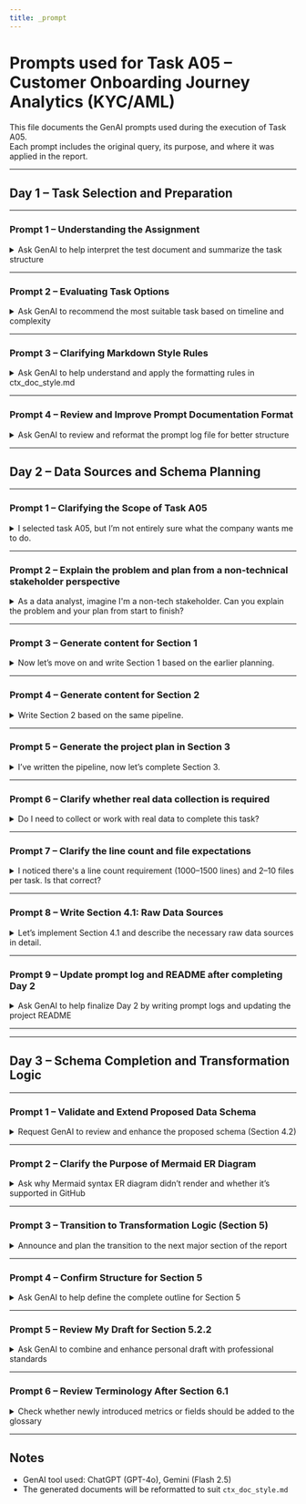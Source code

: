 ```yaml
---
title: _prompt
---
```


# Prompts used for Task A05 – Customer Onboarding Journey Analytics (KYC/AML)

This file documents the GenAI prompts used during the execution of Task A05.  
Each prompt includes the original query, its purpose, and where it was applied in the report.

---

## Day 1 – Task Selection and Preparation

---

### Prompt 1 – Understanding the Assignment
<details>
<summary>Ask GenAI to help interpret the test document and summarize the task structure</summary>

---

**Prompt:**  
> I just received an invitation to the DA technical test after passing the CV screening round. The test needs to be completed within 5 days. I will share the full test file with you — please review it and summarize the structure for me.

**Purpose:**  
- Understand the overall structure of the technical test, including tasks in List A and List B.  
- Identify the deliverables and style guidelines required.

**Used for:**  
- Initial orientation and task selection strategy.

---
</details>

---

### Prompt 2 – Evaluating Task Options
<details>
<summary>Ask GenAI to recommend the most suitable task based on timeline and complexity</summary>

---

**Prompt:**  
> Given the tasks in List A, which one should I start with if I want to ensure quality within the given time frame?

**Purpose:**  
- Compare tasks A01–A05 and recommend the one that fits best with the time, complexity, and expected deliverables.

**Decision:**  
- Initially considered A01 → Later switched to A05 due to better clarity and scope for a solo analysis.

---
</details>

---

### Prompt 3 – Clarifying Markdown Style Rules
<details>
<summary>Ask GenAI to help understand and apply the formatting rules in ctx_doc_style.md</summary>

---

**Prompt:**  
> Before selecting the task, I’ll provide you with a markdown file describing the style guide required by the company. Please review and follow that format throughout the project documentation.

**Purpose:**  
- Ensure all reports (`report_A05.md`, prompt logs, supplementary files) fully comply with the internal style guide.  
- Avoid structural errors such as misplaced `---`, incorrect bullet usage, or unwrapped `<details>` sections.

**Used in:**  
- Every section of `report_A05.md` and other deliverables throughout the project.

---
</details>

---

### Prompt 4 – Review and Improve Prompt Documentation Format
<details>
<summary>Ask GenAI to review and reformat the prompt log file for better structure</summary>

---

**Prompt:**  
> Here's the initial version of my prompt log file:  
> ```
> ---
> title: _prompt
> ---
> # Prompts used for Task A05 – Customer Onboarding Journey Analytics
> ...
> ```
> Can you restructure it to be more professional and aligned with the expected format?

**Purpose:**  
- Reformat the prompt file for better readability, consistency, and compliance with documentation expectations.

**Result:**  
- The prompt log (`report_A05_prompt.md`) was rewritten to include:
  - A proper YAML title
  - Structured `<details>` blocks for each prompt
  - Descriptions of prompt purpose and where they were used in the project

**Used in:**  
- Entire Day 1 section of `report_A05_prompt.md`

---
</details>

---

## Day 2 – Data Sources and Schema Planning

---

### Prompt 1 – Clarifying the Scope of Task A05
<details>
<summary>I selected task A05, but I’m not entirely sure what the company wants me to do.</summary>

---

**Purpose:**  
- Clarify the scope, goals, and expected deliverables of Task A05.  
- Identify the core analytical pillars: customer onboarding, KYC/AML, funnel design.

**GenAI Summary:**  
- The company does not require actual system implementation or real data.  
- The goal is to assess analytical thinking, data framework design, and technical documentation.  
- The analysis should focus on: funnel performance, friction points, and compliance efficiency.

---
</details>

---

### Prompt 2 – Explain the problem and plan from a non-technical stakeholder perspective
<details>
<summary>As a data analyst, imagine I'm a non-tech stakeholder. Can you explain the problem and your plan from start to finish?</summary>

---

**Purpose:**  
- Create a high-level, business-friendly explanation of the problem context and planned approach.  
- Used as the basis for Sections 1 and 2 of the report.

**Used in:**  
- `## 1. Problem Statement`  
- `## 2. Project Objectives`

---
</details>

---

### Prompt 3 – Generate content for Section 1
<details>
<summary>Now let’s move on and write Section 1 based on the earlier planning.</summary>

---

**Purpose:**  
- Generate bullet point content for the problem statement.  
- Describe current onboarding challenges such as abandonment, friction, cost, and risk.

---
</details>

---

### Prompt 4 – Generate content for Section 2
<details>
<summary>Write Section 2 based on the same pipeline.</summary>

---

**Purpose:**  
- Define the project’s primary objectives and key business questions.  
- Emphasize customer experience, risk control, and analytical KPIs.

---
</details>

---

### Prompt 5 – Generate the project plan in Section 3
<details>
<summary>I’ve written the pipeline, now let’s complete Section 3.</summary>

---

**Purpose:**  
- Define the four-phase project plan: data collection → analytics framework → deep-dive analysis → recommendations.  
- Ensure the format adheres to `ctx_doc_style.md`, using bullet points, `---`, and structured `<details>` blocks.

---
</details>

---

### Prompt 6 – Clarify whether real data collection is required
<details>
<summary>Do I need to collect or work with real data to complete this task?</summary>

---

**Purpose:**  
- Confirm whether real-world data pipelines or code are required.

**GenAI Summary:**  
- No real data or implementation is needed.  
- Focus is on designing logic, data flow, and documentation.  
- The deliverable is an analytical framework, not executable code.

---
</details>

---

### Prompt 7 – Clarify the line count and file expectations
<details>
<summary>I noticed there's a line count requirement (1000–1500 lines) and 2–10 files per task. Is that correct?</summary>

---

**Purpose:**  
- Understand documentation expectations in terms of depth and granularity.

**GenAI Summary:**  
- Correct. Reports should be detailed, modular, and structured.  
- Long sections should be split across files (e.g., schema, KPIs, dashboards).  
- Multiple markdown files may be required to fully present the solution.

---
</details>

---

### Prompt 8 – Write Section 4.1: Raw Data Sources
<details>
<summary>Let’s implement Section 4.1 and describe the necessary raw data sources in detail.</summary>

---

**Prompt:**  
> Please help me write Section 4.1 – Raw Data Sources. Use `ctx_doc_style.md` format. Group the data into categories (registration, identity verification, biometrics, risk, communications...) and provide example fields and rationale for each.

**Used in:**  
- `## 4. Data Sources and Schema Design` → Section 4.1

---
</details>

---

### Prompt 9 – Update prompt log and README after completing Day 2
<details>
<summary>Ask GenAI to help finalize Day 2 by writing prompt logs and updating the project README</summary>

---

**Prompt:**  
> I’ve finished Day 2. Please help me update `report_A05_prompt.md` to include all prompts used today, and revise the progress tracker in `README.md` accordingly.

**Purpose:**  
- Document all GenAI interactions for Day 2 in a professional format.  
- Ensure the `README.md` reflects accurate progress and work completed.

**Used in:**  
- End of `report_A05_prompt.md` (Day 2)  
- Timeline section and checklist in `README.md`

---

</details>

---

---
## Day 3 – Schema Completion and Transformation Logic
---

### Prompt 1 – Validate and Extend Proposed Data Schema
<details>
<summary>Request GenAI to review and enhance the proposed schema (Section 4.2)</summary>

---

**Prompt:**
> Here is the schema I developed together with Gemini in Section 4.2. Could you review it and suggest improvements or extensions based on best practices?

**Purpose:**
- Validate the proposed `fact` and `dimension` tables
- Identify potential schema issues or missing fields
- Align schema with analytical needs (KYC/AML funnel, user drop-off, conversion)

---

</details>

---

### Prompt 2 – Clarify the Purpose of Mermaid ER Diagram
<details>
<summary>Ask why Mermaid syntax ER diagram didn’t render and whether it’s supported in GitHub</summary>

---

**Prompt:**
> I tried using this Mermaid ER diagram to visualize table relationships, but it didn’t render properly in my editor. Can GitHub display this? And what’s the actual use of this block?

**Purpose:**
- Understand syntax compatibility and rendering issues
- Ensure technical correctness of the visualization
- Justify the diagram’s inclusion in report

---

</details>

---

### Prompt 3 – Transition to Transformation Logic (Section 5)
<details>
<summary>Announce and plan the transition to the next major section of the report</summary>

---

**Prompt:**
> We’ve completed Sections 1 to 4.2. Let’s move into Section 5 – Data Transformation Logic. This is a crucial part of the pipeline, so we need to go slowly and carefully from here.

**Purpose:**
- Mark milestone progress
- Shift focus toward the transformation pipeline (ELT)
- Emphasize analytical reasoning for logic design

---

</details>

---

### Prompt 4 – Confirm Structure for Section 5
<details>
<summary>Ask GenAI to help define the complete outline for Section 5</summary>

---

**Prompt:**
> Before we begin writing, can you help confirm the subsection breakdown for Section 5 based on best practices? I want to prepare the `.md` headers so I can paste content smoothly as we complete each part.

**Purpose:**
- Create a reusable Markdown structure
- Ensure consistency across transformation subsections (5.1–5.5)
- Save time during documentation

---

</details>

---

### Prompt 5 – Review My Draft for Section 5.2.2
<details>
<summary>Ask GenAI to combine and enhance personal draft with professional standards</summary>

---

**Prompt:**
> I drafted content for 5.2.2 – Data Cleaning & Standardization. Can you combine my ideas with your professional suggestions to make the section stronger?

**Purpose:**
- Collaborate with GenAI on logic structuring
- Elevate writing quality, cover common cleaning scenarios
- Align with transformation best practices

---

</details>

---

### Prompt 6 – Review Terminology After Section 6.1
<details>
<summary>Check whether newly introduced metrics or fields should be added to the glossary</summary>

---

**Prompt:**
> After today’s work, we’ve reached Section 6.1. Based on all the new fields and metrics we introduced (e.g., duration_in_step, funnel conversion rate), are there any glossary terms we should add?

**Purpose:**
- Keep glossary updated with domain-specific concepts
- Ensure clarity for non-technical stakeholders
- Maintain consistency across documentation

---

</details>

---

## Notes

- GenAI tool used: ChatGPT (GPT-4o), Gemini (Flash 2.5)
- The generated documents will be reformatted to suit `ctx_doc_style.md`

